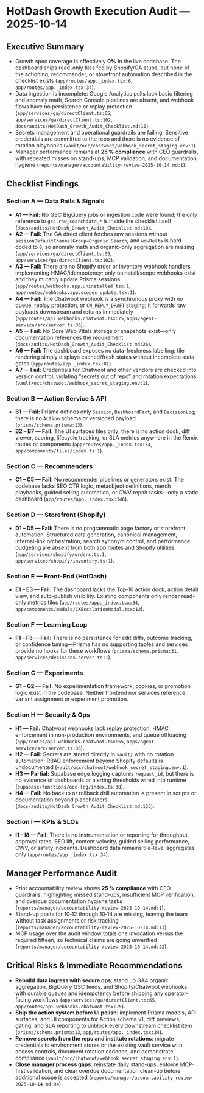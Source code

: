 # HotDash Growth Execution Audit — 2025-10-14

## Executive Summary
- Growth spec coverage is effectively **0%** in the live codebase. The dashboard ships read-only tiles fed by Shopify/GA stubs, but none of the actioning, recommender, or storefront automation described in the checklist exists (`app/routes/app._index.tsx:6`, `app/routes/app._index.tsx:34`).
- Data ingestion is incomplete: Google Analytics pulls lack basic filtering and anomaly math, Search Console pipelines are absent, and webhook flows have no persistence or replay protection (`app/services/ga/directClient.ts:65`, `app/services/ga/directClient.ts:102`, `docs/audits/HotDash_Growth_Audit_Checklist.md:10`).
- Secrets management and operational guardrails are failing. Sensitive credentials are committed to the repo and there is no evidence of rotation playbooks (`vault/occ/chatwoot/webhook_secret_staging.env:1`).
- Manager performance remains at **25 % compliance** with CEO guardrails, with repeated misses on stand-ups, MCP validation, and documentation hygiene (`reports/manager/accountability-review-2025-10-14.md:1`).

## Checklist Findings

### Section A — Data Rails & Signals
- **A1 — Fail:** No GSC BigQuery jobs or ingestion code were found; the only reference to `gsc.raw_searchdata_*` is inside the checklist itself (`docs/audits/HotDash_Growth_Audit_Checklist.md:10`).
- **A2 — Fail:** The GA direct client fetches raw sessions without `sessionDefaultChannelGroup=Organic Search`, and `wowDelta` is hard-coded to `0`, so anomaly math and organic-only aggregation are missing (`app/services/ga/directClient.ts:65`, `app/services/ga/directClient.ts:102`).
- **A3 — Fail:** There are no Shopify order or inventory webhook handlers implementing HMAC/idempotency; only uninstall/scope webhooks exist and they mutably update Prisma sessions (`app/routes/webhooks.app.uninstalled.tsx:1`, `app/routes/webhooks.app.scopes_update.tsx:1`).
- **A4 — Fail:** The Chatwoot webhook is a synchronous proxy with no queue, replay protection, or `CW_REPLY_DRAFT` staging; it forwards raw payloads downstream and returns immediately (`app/routes/api.webhooks.chatwoot.tsx:75`, `apps/agent-service/src/server.ts:36`).
- **A5 — Fail:** No Core Web Vitals storage or snapshots exist—only documentation references the requirement (`docs/audits/HotDash_Growth_Audit_Checklist.md:26`).
- **A6 — Fail:** The dashboard exposes no data-freshness labelling; tile rendering simply displays cached/fresh states without incomplete-data gates (`app/routes/app._index.tsx:81`).
- **A7 — Fail:** Credentials for Chatwoot and other vendors are checked into version control, violating “secrets out of repo” and rotation expectations (`vault/occ/chatwoot/webhook_secret_staging.env:1`).

### Section B — Action Service & API
- **B1 — Fail:** Prisma defines only `Session`, `DashboardFact`, and `DecisionLog`; there is no `Action` schema or versioned payload (`prisma/schema.prisma:13`).
- **B2 – B7 — Fail:** The UI surfaces tiles only; there is no action dock, diff viewer, scoring, lifecycle tracking, or SLA metrics anywhere in the Remix routes or components (`app/routes/app._index.tsx:34`, `app/components/tiles/index.ts:1`).

### Section C — Recommenders
- **C1 – C5 — Fail:** No recommender pipelines or generators exist. The codebase lacks SEO CTR logic, metaobject definitions, merch playbooks, guided selling automation, or CWV repair tasks—only a static dashboard (`app/routes/app._index.tsx:146`).

### Section D — Storefront (Shopify)
- **D1 – D5 — Fail:** There is no programmatic page factory or storefront automation. Structured data generation, canonical management, internal-link orchestration, search synonym control, and performance budgeting are absent from both app routes and Shopify utilities (`app/services/shopify/orders.ts:1`, `app/services/shopify/inventory.ts:1`).

### Section E — Front-End (HotDash)
- **E1 – E3 — Fail:** The dashboard lacks the Top‑10 action dock, action detail view, and auto-publish visibility. Existing components only render read-only metrics tiles (`app/routes/app._index.tsx:34`, `app/components/modals/CXEscalationModal.tsx:12`).

### Section F — Learning Loop
- **F1 – F3 — Fail:** There is no persistence for edit diffs, outcome tracking, or confidence tuning—Prisma has no supporting tables and services provide no hooks for these workflows (`prisma/schema.prisma:31`, `app/services/decisions.server.ts:1`).

### Section G — Experiments
- **G1 – G2 — Fail:** No experimentation framework, cookies, or promotion logic exist in the codebase. Neither frontend nor services reference variant assignment or experiment promotion.

### Section H — Security & Ops
- **H1 — Fail:** Chatwoot webhooks lack replay protection, HMAC enforcement in non-production environments, and queue offloading (`app/routes/api.webhooks.chatwoot.tsx:55`, `apps/agent-service/src/server.ts:36`).
- **H2 — Fail:** Secrets are stored directly in `vault/` with no rotation automation; RBAC enforcement beyond Shopify defaults is undocumented (`vault/occ/chatwoot/webhook_secret_staging.env:1`).
- **H3 — Partial:** Supabase edge logging captures `request_id`, but there is no evidence of dashboards or alerting thresholds wired into runtime (`supabase/functions/occ-log/index.ts:38`).
- **H4 — Fail:** No backup or rollback drill automation is present in scripts or documentation beyond placeholders (`docs/audits/HotDash_Growth_Audit_Checklist.md:133`).

### Section I — KPIs & SLOs
- **I1 – I8 — Fail:** There is no instrumentation or reporting for throughput, approval rates, SEO lift, content velocity, guided selling performance, CWV, or safety incidents. Dashboard data remains tile-level aggregates only (`app/routes/app._index.tsx:34`).

## Manager Performance Audit
- Prior accountability review shows **25 % compliance** with CEO guardrails, highlighting missed stand-ups, insufficient MCP verification, and overdue documentation hygiene tasks (`reports/manager/accountability-review-2025-10-14.md:1`).
- Stand-up posts for 10‑12 through 10‑14 are missing, leaving the team without task assignments or risk tracking (`reports/manager/accountability-review-2025-10-14.md:13`).
- MCP usage over the audit window totals one invocation versus the required fifteen, so technical claims are going unverified (`reports/manager/accountability-review-2025-10-14.md:22`).

## Critical Risks & Immediate Recommendations
- **Rebuild data ingress with secure ops**: stand up GA4 organic aggregation, BigQuery GSC feeds, and Shopify/Chatwoot webhooks with durable queues and idempotency before shipping any operator-facing workflows (`app/services/ga/directClient.ts:65`, `app/routes/api.webhooks.chatwoot.tsx:75`).
- **Ship the action system before UI polish**: implement Prisma models, API surfaces, and UI components for Action schema v1, diff previews, gating, and SLA reporting to unblock every downstream checklist item (`prisma/schema.prisma:13`, `app/routes/app._index.tsx:34`).
- **Remove secrets from the repo and institute rotations**: migrate credentials to environment stores or the existing vault service with access controls, document rotation cadence, and demonstrate compliance (`vault/occ/chatwoot/webhook_secret_staging.env:1`).
- **Close manager process gaps**: reinstate daily stand-ups, enforce MCP-first validation, and clear overdue documentation clean-up before additional scope is accepted (`reports/manager/accountability-review-2025-10-14.md:94`).
